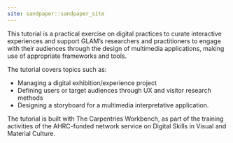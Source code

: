 ```yaml
---
site: sandpaper::sandpaper_site
---
```


This tutorial is a practical exercise on digital practices to curate interactive experiences and support GLAM’s researchers and practitioners to engage with their audiences through the design of multimedia applications, making use of appropriate frameworks and tools. 

The tutorial covers topics such as: 

- Managing a digital exhibition/experience project 
- Defining users or target audiences through UX and visitor research methods 
- Designing a storyboard for a multimedia interpretative application. 

 

The tutorial is built with The Carpentries Workbench, as part of the training activities of the AHRC-funded network service on Digital Skills in Visual and Material Culture. 
